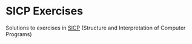 # SICP Exercises 

Solutions to exercises in [SICP](https://mitpress.mit.edu/sites/default/files/sicp/full-text/book/book.html) (Structure and Interpretation of Computer Programs)

